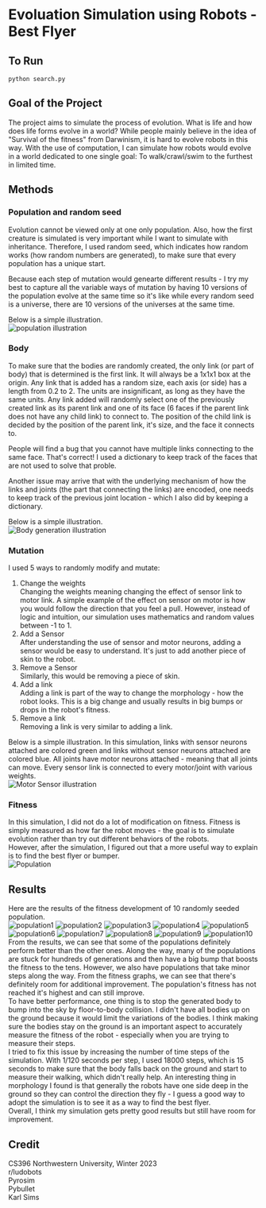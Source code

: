 # Evoluation Simulation using Robots - Best Flyer
  
## To Run  
```
python search.py
```
## Goal of the Project  
The project aims to simulate the process of evolution. What is life and how does life forms evolve in a world? While people mainly believe in the idea of "Survival of the fitness" from Darwinism, it is hard to evolve robots in this way. With the use of computation, I can simulate how robots would evolve in a world dedicated to one single goal: To walk/crawl/swim to the furthest in limited time.  
  
## Methods  
### Population and random seed  
Evolution cannot be viewed only at one only population. Also, how the first creature is simulated is very important while I want to simulate with inheritance. Therefore, I used random seed, which indicates how random works (how random numbers are generated), to make sure that every population has a unique start.  
  
Because each step of mutation would genearte different results - I try my best to capture all the variable ways of mutation by having 10 versions of the population evolve at the same time so it's like while every random seed is a universe, there are 10 versions of the universes at the same time.  
  
Below is a simple illustration.  
![population illustration](image0.jpg)

### Body
To make sure that the bodies are randomly created, the only link (or part of body) that is determined is the first link. It will always be a 1x1x1 box at the origin. Any link that is added has a random size, each axis (or side) has a length from 0.2 to 2. The units are insignificant, as long as they have the same units. Any link added will randomly select one of the previously created link as its parent link and one of its face (6 faces if the parent link does not have any child link) to connect to. The position of the child link is decided by the position of the parent link, it's size, and the face it connects to.  
  
People will find a bug that you cannot have multiple links connecting to the same face. That's correct! I used a dictionary to keep track of the faces that are not used to solve that proble.  
  
Another issue may arrive that with the underlying mechanism of how the links and joints (the part that connecting the links) are encoded, one needs to keep track of the previous joint location - which I also did by keeping a dictionary.
  
Below is a simple illustration.  
![Body generation illustration](image2.jpg)
  
### Mutation  
I used 5 ways to randomly modify and mutate:  
1. Change the weights  
Changing the weights meaning changing the effect of sensor link to motor link. A simple example of the effect on sensor on motor is how you would follow the direction that you feel a pull. However, instead of logic and intuition, our simulation uses mathematics and random values between -1 to 1.  
2. Add a Sensor  
After understanding the use of sensor and motor neurons, adding a sensor would be easy to understand. It's just to add another piece of skin to the robot.  
3. Remove a Sensor  
Similarly, this would be removing a piece of skin.  
4. Add a link  
Adding a link is part of the way to change the morphology - how the robot looks. This is a big change and usually results in big bumps or drops in the robot's fitness.  
5. Remove a link  
Removing a link is very similar to adding a link.  
  
Below is a simple illustration. In this simulation, links with sensor neurons attached are colored green and links without sensor neurons attached are colored blue. All joints have motor neurons attached - meaning that all joints can move. Every sensor link is connected to every motor/joint with various weights.   
![Motor Sensor illustration](image3.jpg)

### Fitness  
In this simulation, I did not do a lot of modification on fitness. Fitness is simply measured as how far the robot moves - the goal is to simulate evolution rather than try out different behaviors of the robots.  
However, after the simulation, I figured out that a more useful way to explain is to find the best flyer or bumper.  
![Population](image1.jpg)

## Results  
Here are the results of the fitness development of 10 randomly seeded population.  
![population1](population0.png)
![population2](population1.png)
![population3](population2.png)
![population4](population3.png)
![population5](population4.png)
![population6](population5.png)
![population7](population6.png)
![population8](population7.png)
![population9](population8.png)
![population10](population9.png)
From the results, we can see that some of the populations definitely perform better than the other ones. Along the way, many of the populations are stuck for hundreds of generations and then have a big bump that boosts the fitness to the tens. However, we also have populations that take minor steps along the way. From the fitness graphs, we can see that there's definitely room for additional improvement. The population's fitness has not reached it's highest and can still improve.  
To have better performance, one thing is to stop the generated body to bump into the sky by floor-to-body collision. I didn't have all bodies up on the ground because it would limit the variations of the bodies. I think making sure the bodies stay on the ground is an important aspect to accurately measure the fitness of the robot - especially when you are trying to measure their steps.  
I tried to fix this issue by increasing the number of time steps of the simulation. With 1/120 seconds per step, I used 18000 steps, which is 15 seconds to make sure that the body falls back on the ground and start to measure their walking, which didn't really help. An interesting thing in morphology I found is that generally the robots have one side deep in the ground so they can control the direction they fly - I guess a good way to adopt the simulation is to see it as a way to find the best flyer.    
Overall, I think my simulation gets pretty good results but still have room for improvement.  

## Credit
CS396 Northwestern University, Winter 2023  
r/ludobots  
Pyrosim  
Pybullet  
Karl Sims  
